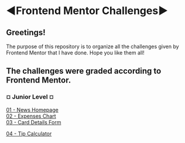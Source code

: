 # ◄Frontend Mentor Challenges►

<h2>Greetings!</h2> 

The purpose of this repository is to organize all the challenges given by Frontend Mentor that I have done. Hope you like them all!

<h2>The challenges were graded according to Frontend Mentor.</h2>

<h3>¤ Junior Level ¤</h3>

[01 - News Homepage](https://falarzedu.github.io/Frontend-Mentor-Challenges/Challenges/Junior%20Level/01%20-%20News-Homepage/) </br>
[02 - Expenses Chart](https://falarzedu.github.io/Frontend-Mentor-Challenges/Challenges/Junior%20Level/02%20-%20Expenses%20chart/) </br>
[03 - Card Details Form](https://falarzedu.github.io/Frontend-Mentor-Challenges/Challenges/Junior%20Level/03%20-%20Interactive%20card%20details%20form/) </br>

[04 - Tip Calculator](https://falarzedu.github.io/Frontend-Mentor-Challenges/Challenges/Junior%20Level/04%20-%20Tip%20calculator/)

